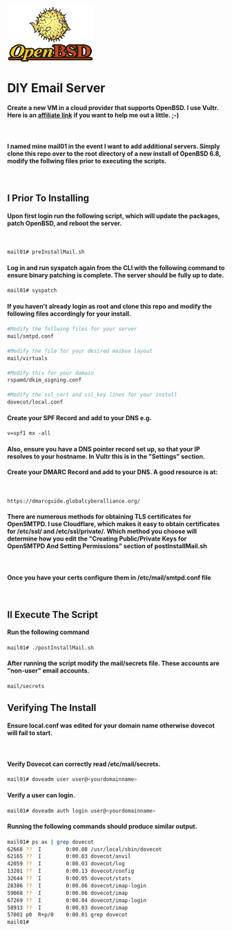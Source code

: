 ![Image of Puffy](images/puflogv200X130.gif)

# DIY Email Server

#### Create a new VM in a cloud provider that supports OpenBSD. I use Vultr. Here is an [affiliate link](https://www.vultr.com/?ref=7126277) if you want to help me out a little. ;-)

<br>

#### I named mine mail01 in the event I want to add additional servers. Simply clone this repo over to the root directory of a new install of OpenBSD 6.8, modify the follwing files prior to executing the scripts.

<br>

## I Prior To Installing

#### Upon first login run the following script, which will update the packages, patch OpenBSD, and reboot the server.

<br>

```bash
mail01# preInstallMail.sh
```

#### Log in and run syspatch again from the CLI with the following command to ensure binary patching is complete. The server should be fully up to date.

```bash
mail01# syspatch
```

#### If you haven't already login as root and clone this repo and modify the following files accordingly for your install.

```bash
#Modify the follwing files for your server
mail/smtpd.conf

#Modify the file for your desired maibox layout
mail/virtuals

#Modify this for your domain
rspamd/dkim_signing.conf

#Modify the ssl_cert and ssl_key lines for your install
dovecot/local.conf
```

#### Create your SPF Record and add to your DNS e.g.

```txt
v=spf1 mx -all
```

#### Also, ensure you have a DNS pointer record set up, so that your IP resolves to your hostname. In Vultr this is in the "Settings" section.

#### Create your DMARC Record and add to your DNS. A good resource is at:

<br>

```txt
https://dmarcguide.globalcyberalliance.org/
```

#### There are numerous methods for obtaining TLS certificates for OpenSMTPD. I use Cloudflare, which makes it easy to obtain certificates for /etc/ssl/ and /etc/ssl/private/. Which method you choose will determine how you edit the "Creating Public/Private Keys for OpenSMTPD And Setting Permissions" section of postInstallMail.sh

<br>

#### Once you have your certs configure them in /etc/mail/smtpd.conf file

<br>

## II Execute The Script

#### Run the following command

```bash
mail01# ./postInstallMail.sh
```

#### After running the script modify the mail/secrets file. These accounts are "non-user" email accounts.

```txt
mail/secrets
```

## Verifying The Install

#### Ensure local.conf was edited for your domain name otherwise dovecot will fail to start.

<br>

#### Verify Dovecot can correctly read /etc/mail/secrets.

```bash
mail01# doveadm user user@<yourdomainname>
```

#### Verify a user can login.

```bash
mail01# doveadm auth login user@<yourdomainname>
```

#### Running the following commands should produce similar output.

```bash
mail01# ps ax | grep dovecot
62668 ??  I        0:00.08 /usr/local/sbin/dovecot
62165 ??  I        0:00.03 dovecot/anvil
42059 ??  I        0:00.03 dovecot/log
13201 ??  I        0:00.13 dovecot/config
32644 ??  I        0:00.05 dovecot/stats
28386 ??  I        0:00.06 dovecot/imap-login
59068 ??  I        0:00.06 dovecot/imap
67269 ??  I        0:00.04 dovecot/imap-login
58913 ??  I        0:00.03 dovecot/imap
57001 p0  R+p/0    0:00.01 grep dovecot
mail01#
```
